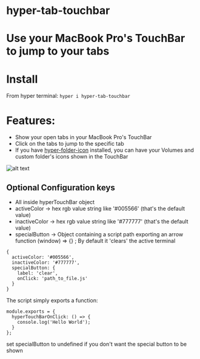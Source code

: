 hyper-tab-touchbar
======

# Use your MacBook Pro's TouchBar to jump to your tabs

# Install

From hyper terminal: `hyper i hyper-tab-touchbar`

# Features:

- Show your open tabs in your MacBook Pro's TouchBar
- Click on the tabs to jump to the specific tab
- If you have [hyper-folder-icon](https://github.com/moimart/hyper-folder-icon) installed, you can have your Volumes and custom folder's icons shown in the TouchBar

![alt text](https://i.imgur.com/2pnvB1w.jpg)

## Optional Configuration keys

- All inside hyperTouchBar object
- activeColor -> hex rgb value string like '#005566' (that's the default value)
- inactiveColor -> hex rgb value string like '#777777' (that's the default value)
- specialButton -> Object containing a script path exporting an arrow function (window) => {} ; By default it 'clears' the active terminal

```
{
  activeColor: '#005566',
  inactiveColor: '#777777',
  specialButton: {
    label: 'clear',
    onClick: 'path_to_file.js'
  }
}
```

The script simply exports a function:

```
module.exports = {
  hyperTouchBarOnClick: () => {
    console.log('Hello World');
  }
};
```

set specialButton to undefined if you don't want the special button to be shown
